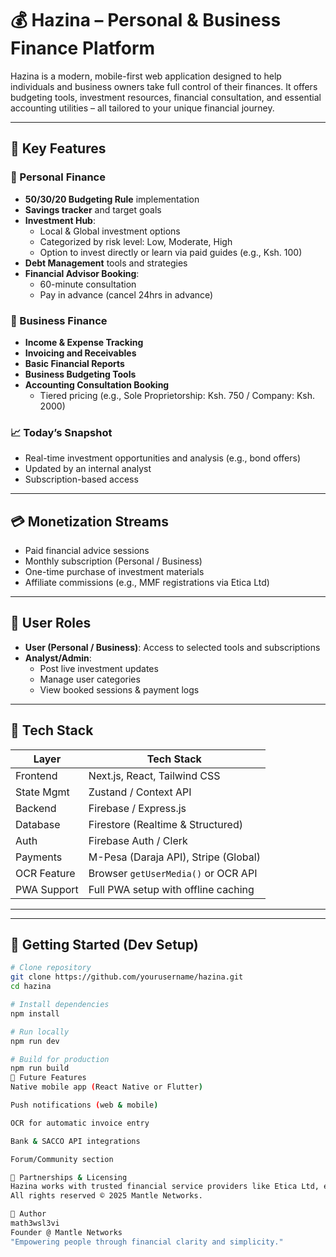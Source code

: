 # 💰 Hazina – Personal & Business Finance Platform

Hazina is a modern, mobile-first web application designed to help individuals and business owners take full control of their finances. It offers budgeting tools, investment resources, financial consultation, and essential accounting utilities – all tailored to your unique financial journey.

---

## 🌟 Key Features

### 🔹 Personal Finance
- **50/30/20 Budgeting Rule** implementation
- **Savings tracker** and target goals
- **Investment Hub**:
  - Local & Global investment options
  - Categorized by risk level: Low, Moderate, High
  - Option to invest directly or learn via paid guides (e.g., Ksh. 100)
- **Debt Management** tools and strategies
- **Financial Advisor Booking**:
  - 60-minute consultation
  - Pay in advance (cancel 24hrs in advance)

### 🔸 Business Finance
- **Income & Expense Tracking**
- **Invoicing and Receivables**
- **Basic Financial Reports**
- **Business Budgeting Tools**
- **Accounting Consultation Booking**
  - Tiered pricing (e.g., Sole Proprietorship: Ksh. 750 / Company: Ksh. 2000)

### 📈 Today’s Snapshot
- Real-time investment opportunities and analysis (e.g., bond offers)
- Updated by an internal analyst
- Subscription-based access

---

## 💳 Monetization Streams
- Paid financial advice sessions
- Monthly subscription (Personal / Business)
- One-time purchase of investment materials
- Affiliate commissions (e.g., MMF registrations via Etica Ltd)

---

## 🔐 User Roles
- **User (Personal / Business)**: Access to selected tools and subscriptions
- **Analyst/Admin**:
  - Post live investment updates
  - Manage user categories
  - View booked sessions & payment logs

---

## 🧰 Tech Stack

| Layer        | Tech Stack                          |
| ------------ | ----------------------------------- |
| Frontend     | Next.js, React, Tailwind CSS        |
| State Mgmt   | Zustand / Context API               |
| Backend      | Firebase / Express.js               |
| Database     | Firestore (Realtime & Structured)   |
| Auth         | Firebase Auth / Clerk               |
| Payments     | M-Pesa (Daraja API), Stripe (Global)|
| OCR Feature  | Browser `getUserMedia()` or OCR API |
| PWA Support  | Full PWA setup with offline caching |

---


---

## 🔧 Getting Started (Dev Setup)

```bash
# Clone repository
git clone https://github.com/yourusername/hazina.git
cd hazina

# Install dependencies
npm install

# Run locally
npm run dev

# Build for production
npm run build
🧪 Future Features
Native mobile app (React Native or Flutter)

Push notifications (web & mobile)

OCR for automatic invoice entry

Bank & SACCO API integrations

Forum/Community section

🤝 Partnerships & Licensing
Hazina works with trusted financial service providers like Etica Ltd, earning affiliate commissions on user conversions.
All rights reserved © 2025 Mantle Networks.

👤 Author
math3wsl3vi
Founder @ Mantle Networks
"Empowering people through financial clarity and simplicity."

